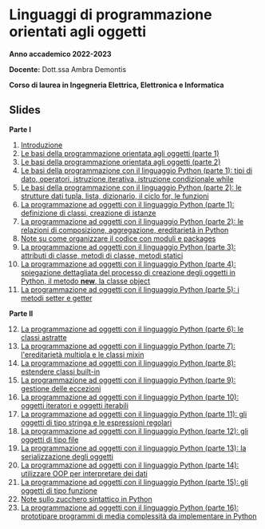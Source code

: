 # Linguaggi di programmazione orientati agli oggetti

**Anno accademico 2022-2023** 

**Docente:** Dott.ssa Ambra Demontis

**Corso di laurea in Ingegneria Elettrica, Elettronica e Informatica**

## Slides
**Parte I**

1. [Introduzione](https://github.com/unica-lpo/unica-lpo.github.io/raw/main/slides/LPO_0_intro_corso.pdf)
2. [Le basi della programmazione orientata agli oggetti (parte 1)](https://github.com/unica-lpo/unica-lpo.github.io/raw/main/slides/LPO_1_basi_della_OOP_parte_1.pdf)
3. [Le basi della programmazione orientata agli oggetti (parte 2)](https://github.com/unica-lpo/unica-lpo.github.io/raw/main/slides/LPO_1_basi_della_OOP_parte_2.pdf)
4. [Le basi della programmazione con il linguaggio Python (parte 1): tipi di dato, operatori, istruzione iterativa, istruzione condizionale while](https://github.com/unica-lpo/unica-lpo.github.io/raw/main/slides/LPO_2_basi_Python_parte_1.pdf)
5. [Le basi della programmazione con il linguaggio Python (parte 2): le strutture dati tupla, lista, dizionario, il ciclo for, le funzioni](https://github.com/unica-lpo/unica-lpo.github.io/raw/main/slides/LPO_2_basi_Python_parte_2.pdf)
6. [La programmazione ad oggetti con il linguaggio Python (parte 1): definizione di classi, creazione di istanze](https://github.com/unica-lpo/unica-lpo.github.io/raw/main/slides/LPO_3_gli_oggetti_in_python_parte_1.pdf)
7. [La programmazione ad oggetti con il linguaggio Python (parte 2): le relazioni di composizione, aggregazione, ereditarietà in Python](https://github.com/unica-lpo/unica-lpo.github.io/raw/main/slides/LPO_3_gli_oggetti_in_python_parte_2.pdf)
8. [Note su come organizzare il codice con moduli e packages](https://github.com/unica-lpo/unica-lpo.github.io/raw/main/slides/LPO_organizzare_il_codice.pdf)
9. [La programmazione ad oggetti con il linguaggio Python (parte 3): attributi di classe, metodi di classe, metodi statici](https://github.com/unica-lpo/unica-lpo.github.io/raw/main/slides/LPO_3_gli_oggetti_in_python_parte_3.pdf)
10. [La programmazione ad oggetti con il linguaggio Python (parte 4): spiegazione dettagliata del processo di creazione degli oggetti in Python, il metodo __new__, la classe object](https://github.com/unica-lpo/unica-lpo.github.io/raw/main/slides/LPO_3_gli_oggetti_in_python_parte_4.pdf)
11. [La programmazione ad oggetti con il linguaggio Python (parte 5): i metodi setter e getter](https://github.com/unica-lpo/unica-lpo.github.io/raw/main/slides/LPO_3_gli_oggetti_in_python_parte_5.pdf)

**Parte II**

12. [La programmazione ad oggetti con il linguaggio Python (parte 6): le classi astratte](https://github.com/unica-lpo.github.io/raw/main/slides/LPO_3_gli_oggetti_in_python_parte_6.pdf)
13. [La programmazione ad oggetti con il linguaggio Python (parte 7): l'ereditarietà multipla e le classi mixin](https://github.com/unica-lpo.github.io/raw/main/slides/LPO_3_gli_oggetti_in_python_parte_7.pdf)
14. [La programmazione ad oggetti con il linguaggio Python (parte 8): estendere classi built-in](https://github.com/unica-lpo/unica-lpo.github.io/raw/main/slides/LPO_3_gli_oggetti_in_python_parte_8.pdf)
15. [La programmazione ad oggetti con il linguaggio Python (parte 9): gestione delle eccezioni](https://github.com/unica-lpo/unica-lpo.github.io/raw/main/slides/LPO_3_gli_oggetti_in_python_parte_9.pdf)
16. [La programmazione ad oggetti con il linguaggio Python (parte 10): oggetti iteratori e oggetti iterabili](https://github.com/unica-lpo/unica-lpo.github.io/raw/main/LPO_3_gli_oggetti_in_python_parte_10.pdf)
17. [La programmazione ad oggetti con il linguaggio Python (parte 11): gli oggetti di tipo stringa e le espressioni regolari](https://github.com/unica-lpo/unica-lpo.github.io/raw/main/slides/LPO_3_gli_oggetti_in_python_parte_11.pdf)
18. [La programmazione ad oggetti con il linguaggio Python (parte 12): gli oggetti di tipo file](https://github.com/unica-lpo/unica-lpo.github.io/raw/main/LPO_3_gli_oggetti_in_python_parte_12.pdf)
19. [La programmazione ad oggetti con il linguaggio Python (parte 13): la serializzazione degli oggetti](https://github.com/unica-lpo/unica-lpo.github.io/raw/main/slides/LPO_3_gli_oggetti_in_python_parte_13.pdf)
20. [La programmazione ad oggetti con il linguaggio Python (parte 14): utilizzare OOP per interpretare dei dati](https://github.com/unica-lpo.github.io/raw/main/slides/LPO_3_gli_oggetti_in_python_parte_14.pdf)
21. [La programmazione ad oggetti con il linguaggio Python (parte 15): gli oggetti di tipo funzione](https://github.com/unica-lpo/unica-lpo.github.io/raw/main/slides/LPO_3_gli_oggetti_in_python_parte_15.pdf)
22. [Note sullo zucchero sintattico in Python](zucchero_sintattico)
23. [La programmazione ad oggetti con il linguaggio Python (parte 16): prototipare programmi di media complessità da implementare in Python](https://github.com/unica-lpo/unica-lpo.github.io/raw/main/slides/LPO_3_gli_oggetti_in_python_parte_16.pdf)
